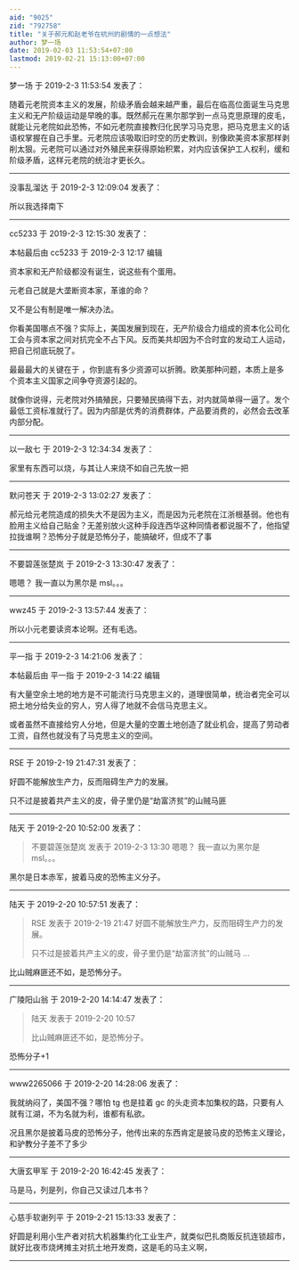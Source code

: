 ```yaml
---
aid: "9025"
zid: "792758"
title: "关于郝元和赵老爷在杭州的剧情的一点想法"
author: 梦一场
date: 2019-02-03 11:53:54+07:00
lastmod: 2019-02-21 15:13:00+07:00
---
```


梦一场 于 2019-2-3 11:53:54 发表了：

随着元老院资本主义的发展，阶级矛盾会越来越严重，最后在临高位面诞生马克思主义和无产阶级运动是早晚的事。既然郝元在黑尔那学到一点马克思原理的皮毛，就能让元老院如此恐怖，不如元老院直接教归化民学习马克思，把马克思主义的话语权掌握在自己手里。元老院应该吸取旧时空的历史教训，别像欧美资本家那样剥削太狠。元老院可以通过对外殖民来获得原始积累，对内应该保护工人权利，缓和阶级矛盾，这样元老院的统治才更长久。

---

没事乱溜达 于 2019-2-3 12:09:04 发表了：

所以我选择南下

---

cc5233 于 2019-2-3 12:15:30 发表了：

本帖最后由 cc5233 于 2019-2-3 12:17 编辑

资本家和无产阶级都没有诞生，说这些有个蛋用。

元老自己就是大垄断资本家，革谁的命？

又不是公有制是唯一解决办法。

你看美国哪点不强？实际上，美国发展到现在，无产阶级合力组成的资本化公司化工会与资本家之间对抗完全不占下风。反而美共却因为不合时宜的发动工人运动，把自己彻底玩脱了。

最最最大的关键在于 ，你到底有多少资源可以折腾。欧美那种问题，本质上是多个资本主义国家之间争夺资源引起的。

就像你说得，元老院对外搞殖民，只要殖民搞得下去，对内就简单得一逼了。发个最低工资标准就行了。因为内部是优秀的消费群体，产品要消费的，必然会去改革内部分配。

---

以一敌七 于 2019-2-3 12:34:34 发表了：

家里有东西可以烧，与其让人来烧不如自己先放一把

---

默问苍天 于 2019-2-3 13:02:27 发表了：

郝元给元老院造成的损失大不是因为主义，而是因为元老院在江浙根基弱。他也有脸用主义给自己贴金？无差别放火这种手段连西华这种同情者都说服不了，他指望拉拢谁啊？恐怖分子就是恐怖分子，能搞破坏，但成不了事

---

不要碧莲张楚岚 于 2019-2-3 13:30:47 发表了：

嗯嗯？ 我一直以为黑尔是 msl。。。

---

wwz45 于 2019-2-3 13:57:44 发表了：

所以小元老要读资本论啊。还有毛选。

---

平一指 于 2019-2-3 14:21:06 发表了：

本帖最后由 平一指 于 2019-2-3 14:22 编辑

有大量空余土地的地方是不可能流行马克思主义的，道理很简单，统治者完全可以把土地分给失业的穷人，穷人得了地就不会信马克思主义。

或者虽然不直接给穷人分地，但是大量的空置土地创造了就业机会，提高了劳动者工资，自然也就没有了马克思主义的空间。

---

RSE 于 2019-2-19 21:47:31 发表了：

好圆不能解放生产力，反而阻碍生产力的发展。

只不过是披着共产主义的皮，骨子里仍是“劫富济贫”的山贼马匪

---

陆天 于 2019-2-20 10:52:00 发表了：

> 不要碧莲张楚岚 发表于 2019-2-3 13:30 嗯嗯？ 我一直以为黑尔是 msl。。。

黑尔是日本赤军，披着马皮的恐怖主义分子。

---

陆天 于 2019-2-20 10:57:51 发表了：

> RSE 发表于 2019-2-19 21:47 好圆不能解放生产力，反而阻碍生产力的发展。
>
> 只不过是披着共产主义的皮，骨子里仍是“劫富济贫”的山贼马 ...

比山贼麻匪还不如，是恐怖分子。

---

广陵阳山翁 于 2019-2-20 14:14:47 发表了：

> 陆天 发表于 2019-2-20 10:57
>
> 比山贼麻匪还不如，是恐怖分子。

恐怖分子+1

---

www2265066 于 2019-2-20 14:28:06 发表了：

我就纳闷了，美国不强？哪怕 tg 也是挂着 gc 的头走资本加集权的路，只要有人就有江湖，不为名就为利，谁都有私欲。

况且黑尔是披着马皮的恐怖分子，他传出来的东西肯定是披马皮的恐怖主义理论，和驴教分子差不了多少

---

大唐玄甲军 于 2019-2-20 16:42:45 发表了：

马是马，列是列，你自己又读过几本书？

---

心慈手软谢列平 于 2019-2-21 15:13:33 发表了：

好圆是利用小生产者对抗大机器集约化工业生产，就类似巴扎商贩反抗连锁超市，就好比夜市烧烤摊主对抗土地开发商，这是毛的马主义啊，

---
